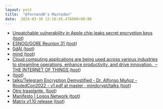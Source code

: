 ```yaml
---
layout: post
title:  "@fernand0's Mastodon"
date:  2024-03-30 12:10:45.478000+00:00
---
```

*  [Unpatchable vulnerability in Apple chip leaks secret encryption keys ](https://arstechnica.com/security/2024/03/hackers-can-extract-secret-encryption-keys-from-apples-mac-chips) ([toot](https://mastodon.social/@fernand0/112184567101856693))
*  [ESNOG/GORE Reunion 31 ](https://www.esnog.net/gore3) ([toot](https://mastodon.social/@fernand0/112184438823168194))
*  [0dAI ](https://0dai.omegaai.io/e) ([toot](https://mastodon.social/@fernand0/112184078228961380))
*  [mind ](https://moebio.com/mind) ([toot](https://mastodon.social/@fernand0/112183889084944673))
*  [Cloud computing applications are being used across various industries to streamline operations, enhance productivity, and drive innovation.  – THE INTERNET OF THINGS ](https://theinternetofthings.eu/cloud-computing-applications-are-being-used-across-various-industries-to-streamline-operations-enhance-productivity-and-drive-innovatio) ([toot](https://mastodon.social/@fernand0/112182277126070868))
*  [ ](https://mastodon.social/users/fernand0/statuses/112180515323359177/activity) ([toot](https://mastodon.social/users/fernand0/statuses/112180515323359177/activity))
*  [talks/Telegram Encryption Demystified - Dr. Alfonso Muñoz - RootedCon2022 - v1.pdf at master · mindcrypt/talks ](https://github.com/mindcrypt/talks/blob/master/Telegram%20Encryption%20Demystified%20-%20Dr.%20Alfonso%20Mu%C3%B1oz%20-%20RootedCon2022%20-%20v1.pd) ([toot](https://mastodon.social/@fernand0/112180334042358205))
*  [Otro trasplante. ](https://avecesunafoto.wordpress.com/2024/03/29/otro-trasplante-2) ([toot](https://mastodon.social/@fernand0/112180329849329139))
*  [Manifesto \| Logos Network ](https://logos.co/manifesto) ([toot](https://mastodon.social/@fernand0/112180062422405195))
*  [Matrix v1.10 release ](https://matrix.org/blog/2024/03/22/matrix-v1.10-release) ([toot](https://mastodon.social/@fernand0/112180002897280022))
